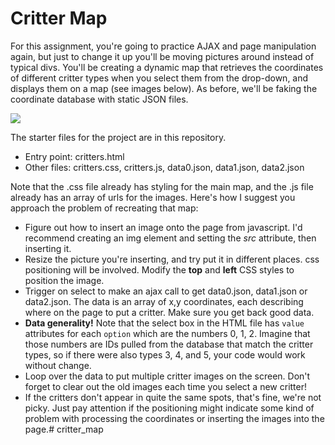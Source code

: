 # Critter Map

For this assignment, you're going to practice AJAX and page manipulation again, but just to change it up you'll be moving pictures around instead of typical divs. You'll be creating a dynamic map that retrieves the coordinates of different critter types when you select them from the drop-down, and displays them on a map (see images below). As before, we'll be faking the coordinate database with static JSON files.

![](https://faculty.utrgv.edu/emmett.tomai/courses/3342/assignments/ajax/critter_map.png)



The starter files for the project are in this repository.

- Entry point: critters.html
- Other files: critters.css, critters.js, data0.json, data1.json, data2.json

Note that the .css file already has styling for the main map, and the .js file already has an array of urls for the images. Here's how I suggest you approach the problem of recreating that map:

- Figure out how to insert an image onto the page from javascript. I'd recommend creating an img element and setting the *src* attribute, then inserting it.
- Resize the picture you're inserting, and try put it in different places. css positioning will be involved. Modify the **top** and **left** CSS styles to position the image.
- Trigger on select to make an ajax call to get data0.json, data1.json or data2.json. The data is an array of x,y coordinates, each describing where on the page to put a critter. Make sure you get back good data.
- **Data generality!** Note that the select box in the HTML file has `value` attributes for each `option` which are the numbers 0, 1, 2. Imagine that those numbers are IDs pulled from the database that match the critter types, so if there were also types 3, 4, and 5, your code would work without change.
- Loop over the data to put multiple critter images on the screen. Don't forget to clear out the old images each time you select a new critter!
- If the critters don't appear in quite the same spots, that's fine, we're not picky. Just pay attention if the positioning might indicate some kind of problem with processing the coordinates or inserting the images into the page.# critter_map
